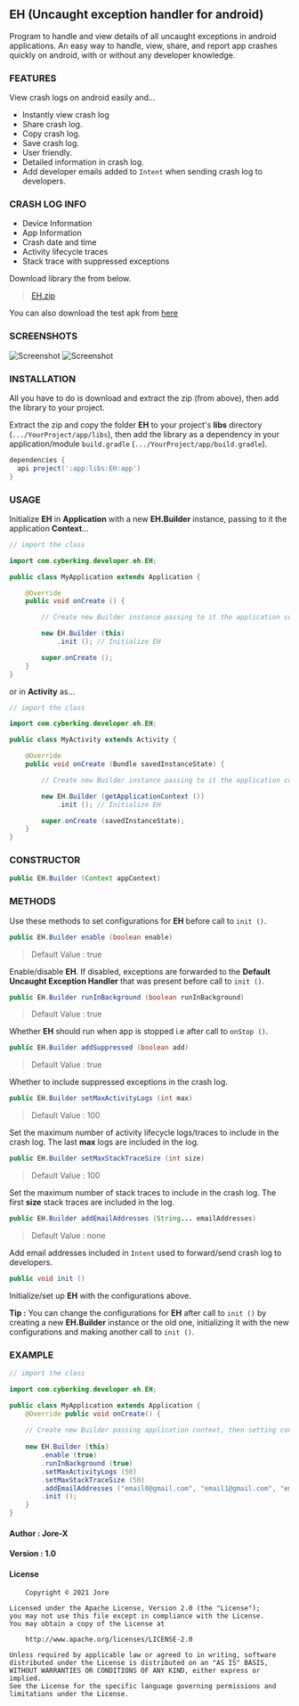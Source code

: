 EH (Uncaught exception handler for android)
-------------------------------------------

Program to handle and view details of all uncaught exceptions in android applications. An easy way to handle, view, share, and report app crashes quickly on android, with or without any developer knowledge.

### FEATURES

View crash logs on android easily and...

* Instantly view crash log
* Share crash log.
* Copy crash log.
* Save crash log.
* User friendly.
* Detailed information in crash log.
* Add developer emails added to `Intent` when sending crash log to developers.

### CRASH LOG INFO

* Device Information
* App Information
* Crash date and time
* Activity lifecycle traces
* Stack trace with suppressed exceptions

Download library the from below.

> [EH.zip](https://github.com/jorexdeveloper/EH/archive/main.zip)

You can also download the test apk from [here](https://github.com/jorexdeveloper/EH/raw/main/test/EHTest%201.0.apk)

### SCREENSHOTS

![Screenshot](https://github.com/jorexdeveloper/EH/blob/main/img/screenshot_00.jpg)
![Screenshot](https://github.com/jorexdeveloper/EH/blob/main/img/screenshot_01.jpg)

### INSTALLATION

All you have to do is download and extract the zip (from above), then add the library to your project.

Extract the zip and copy the folder **EH** to your project's **libs** directory (`.../YourProject/app/libs`), then add the library as a dependency in your application/module `build.gradle` (`.../YourProject/app/build.gradle`).

```groovy
dependencies {
  api project(':app:libs:EH:app')
}
```

### USAGE

Initialize **EH** in **Application** with a new **EH.Builder** instance, passing to it the application **Context**...

```java
// import the class

import com.cyberking.developer.eh.EH;

public class MyApplication extends Application {

    @Override
    public void onCreate () {

        // Create new Builder instance passing to it the application context

        new EH.Builder (this)
            .init (); // Initialize EH

        super.onCreate ();
    }
}
```

or in **Activity** as...

```java
// import the class

import com.cyberking.developer.eh.EH;

public class MyActivity extends Activity {

    @Override
    public void onCreate (Bundle savedInstanceState) {

        // Create new Builder instance passing to it the application context

        new EH.Builder (getApplicationContext ())
            .init (); // Initialize EH

        super.onCreate (savedInstanceState);
    }
}
```

### CONSTRUCTOR

```java
public EH.Builder (Context appContext)
```

### METHODS

Use these methods to set configurations for **EH** before call to `init ()`.

```java
public EH.Builder enable (boolean enable)
```
> Default Value : true

Enable/disable **EH**. If disabled, exceptions are forwarded to the **Default Uncaught Exception Handler** that was present before call to `init ()`.


```java
public EH.Builder runInBackground (boolean runInBackground)
```
> Default Value : true

Whether **EH** should run when app is stopped i.e after call to `onStop ()`.


```java
public EH.Builder addSuppressed (boolean add)
```
> Default Value : true

Whether to include suppressed exceptions in the crash log.


```java
public EH.Builder setMaxActivityLogs (int max)
```
> Default Value : 100

Set the maximum number of activity lifecycle logs/traces to include in the crash log. The last **max** logs are included in the log.


```java
public EH.Builder setMaxStackTraceSize (int size)
```
> Default Value : 100

Set the maximum number of stack traces to include in the crash log. The first **size** stack traces are included in the log.


```java
public EH.Builder addEmailAddresses (String... emailAddresses)
```
> Default Value : none

Add email addresses included in `Intent` used to forward/send crash log to developers.


```java
public void init ()
```
Initialize/set up **EH** with the configurations above.

**Tip :** You can change the configurations for **EH** after call to `init ()` by creating a new **EH.Builder** instance or the old one, initializing it with the new configurations and making another call to `init ()`.


### EXAMPLE

```java
// import the class

import com.cyberking.developer.eh.EH;

public class MyApplication extends Application {
    @Override public void onCreate() {
    
    // Create new Builder passing application context, then setting configurations and initializing EH
    
    new EH.Builder (this)
        .enable (true)
        .runInBackground (true)
        .setMaxActivityLogs (50)
        .setMaxStackTraceSize (50)
        .addEmailAddresses ("email0@gmail.com", "email1@gmail.com", "email2@gmail.com")
        .init ();
    }
}
```

#### Author : Jore-X

#### Version : 1.0

#### License

```
    Copyright © 2021 Jore

Licensed under the Apache License, Version 2.0 (the "License");
you may not use this file except in compliance with the License.
You may obtain a copy of the License at

    http://www.apache.org/licenses/LICENSE-2.0

Unless required by applicable law or agreed to in writing, software
distributed under the License is distributed on an "AS IS" BASIS,
WITHOUT WARRANTIES OR CONDITIONS OF ANY KIND, either express or implied.
See the License for the specific language governing permissions and
limitations under the License.
```
